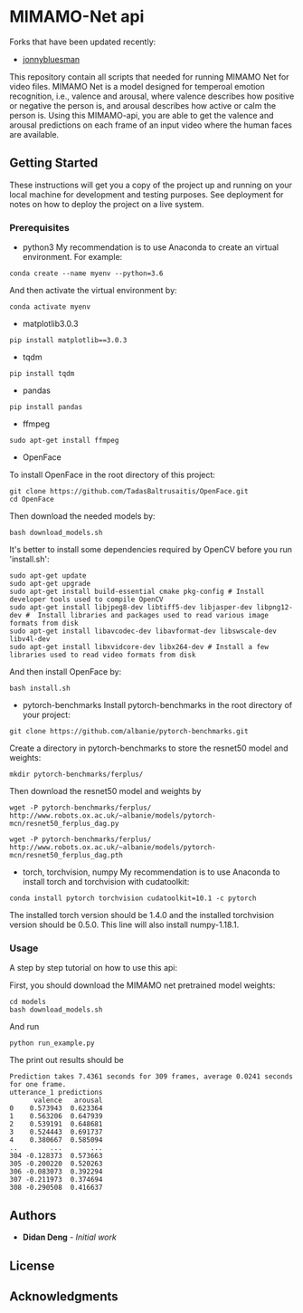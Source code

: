 # MIMAMO-Net api
Forks that have been updated recently:
- [jonnybluesman](https://github.com/jonnybluesman/MIMAMO-Net)

This repository contain all scripts that needed for running MIMAMO Net for video files. MIMAMO Net is a model designed for temperoal emotion recognition, i.e., valence and arousal, where valence describes how positive or negative the person is, and arousal describes how active or calm the person is. Using this MIMAMO-api, you are able to get the valence and arousal predictions on each frame of an input video where the human faces are available.

## Getting Started

These instructions will get you a copy of the project up and running on your local machine for development and testing purposes. See deployment for notes on how to deploy the project on a live system.

### Prerequisites

- python3
My recommendation is to use Anaconda to create an virtual environment. For example:
```
conda create --name myenv --python=3.6
```
And then activate the virtual environment by:
```
conda activate myenv
```
- matplotlib3.0.3
```
pip install matplotlib==3.0.3
```
- tqdm
```
pip install tqdm
```
- pandas
```
pip install pandas
```
- ffmpeg
```
sudo apt-get install ffmpeg 
```
- OpenFace

To install OpenFace in the root directory of this project:
```
git clone https://github.com/TadasBaltrusaitis/OpenFace.git
cd OpenFace
```
Then download the needed models by:
```
bash download_models.sh
```
It's better to install some dependencies required by OpenCV before you run 'install.sh':
```
sudo apt-get update
sudo apt-get upgrade
sudo apt-get install build-essential cmake pkg-config # Install developer tools used to compile OpenCV
sudo apt-get install libjpeg8-dev libtiff5-dev libjasper-dev libpng12-dev #  Install libraries and packages used to read various image formats from disk
sudo apt-get install libavcodec-dev libavformat-dev libswscale-dev libv4l-dev
sudo apt-get install libxvidcore-dev libx264-dev # Install a few libraries used to read video formats from disk
```
And then install OpenFace by:
```
bash install.sh
```
- pytorch-benchmarks
Install pytorch-benchmarks in the root directory of your project:
```
git clone https://github.com/albanie/pytorch-benchmarks.git
```
Create a directory in pytorch-benchmarks to store the resnet50 model and weights:
```
mkdir pytorch-benchmarks/ferplus/
```
Then download the resnet50 model and weights by
```
wget -P pytorch-benchmarks/ferplus/ http://www.robots.ox.ac.uk/~albanie/models/pytorch-mcn/resnet50_ferplus_dag.py

wget -P pytorch-benchmarks/ferplus/ http://www.robots.ox.ac.uk/~albanie/models/pytorch-mcn/resnet50_ferplus_dag.pth 
```
- torch, torchvision, numpy
My recommendation is to use Anaconda to install torch and torchvision with cudatoolkit:
```
conda install pytorch torchvision cudatoolkit=10.1 -c pytorch
```
The installed torch version should be 1.4.0 and the installed torchvision version should be 0.5.0. This line will also install numpy-1.18.1.

### Usage

A step by step tutorial on how to use this api:

First, you should download the MIMAMO net pretrained model weights:

```
cd models
bash download_models.sh
```

And run

```
python run_example.py
```
The print out results should be
```
Prediction takes 7.4361 seconds for 309 frames, average 0.0241 seconds for one frame.
utterance_1 predictions
      valence   arousal
0    0.573943  0.623364
1    0.563206  0.647939
2    0.539191  0.648681
3    0.524443  0.691737
4    0.380667  0.585094
..        ...       ...
304 -0.128373  0.573663
305 -0.200220  0.520263
306 -0.083073  0.392294
307 -0.211973  0.374694
308 -0.290508  0.416637
```


## Authors

* **Didan Deng** - *Initial work* 
## License

## Acknowledgments



